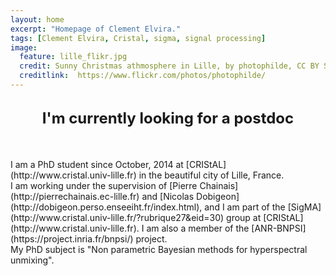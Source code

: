 ```yaml
---
layout: home
excerpt: "Homepage of Clement Elvira."
tags: [Clement Elvira, Cristal, sigma, signal processing]
image:
  feature: lille_flikr.jpg
  credit: Sunny Christmas athmosphere in Lille, by photophilde, CC BY SA
  creditlink:  https://www.flickr.com/photos/photophilde/
---
```

<br/>
<center>
    <b>
        <font size="5">
            I'm currently looking for a postdoc
        </font>
    </b>
</center>

<br/>
<br/>
<br/>
I am a PhD student since October, 2014 at [CRIStAL](http://www.cristal.univ-lille.fr) in the beautiful city of Lille, France.

<br/>
I am working under the supervision of [Pierre Chainais](http://pierrechainais.ec-lille.fr) and [Nicolas Dobigeon](http://dobigeon.perso.enseeiht.fr/index.html), and I am part of the [SigMA](http://www.cristal.univ-lille.fr/?rubrique27&eid=30) group at [CRIStAL](http://www.cristal.univ-lille.fr). I am also a member of the [ANR-BNPSI](https://project.inria.fr/bnpsi/) project.

<br/>
My PhD subject is "Non parametric Bayesian methods for hyperspectral unmixing".